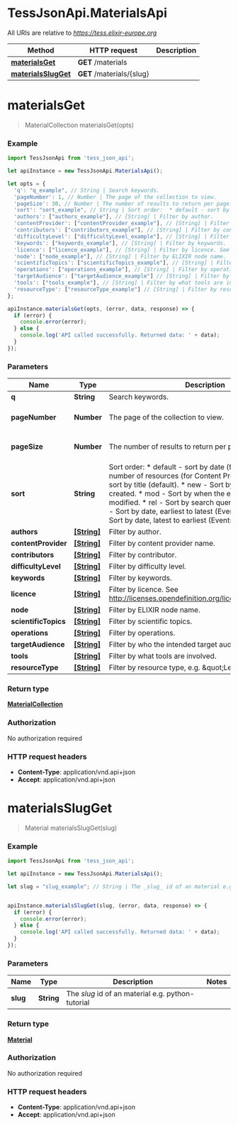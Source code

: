 # TessJsonApi.MaterialsApi

All URIs are relative to *https://tess.elixir-europe.org*

Method | HTTP request | Description
------------- | ------------- | -------------
[**materialsGet**](MaterialsApi.md#materialsGet) | **GET** /materials | 
[**materialsSlugGet**](MaterialsApi.md#materialsSlugGet) | **GET** /materials/{slug} | 


<a name="materialsGet"></a>
# **materialsGet**
> MaterialCollection materialsGet(opts)



### Example
```javascript
import TessJsonApi from 'tess_json_api';

let apiInstance = new TessJsonApi.MaterialsApi();

let opts = { 
  'q': "q_example", // String | Search keywords.
  'pageNumber': 1, // Number | The page of the collection to view.
  'pageSize': 30, // Number | The number of results to return per page.
  'sort': "sort_example", // String | Sort order:  * default - sort by date (for Events), sort by number of resources (for Content Providers) otherwise sort by title (default).  * new - Sort by when the entry was created.  * mod - Sort by when the entry was last modified.  * rel - Sort by search query relevance.  * early - Sort by date, earliest to latest (Events only).  * late - Sort by date, latest to earliest (Events only). 
  'authors': ["authors_example"], // [String] | Filter by author.
  'contentProvider': ["contentProvider_example"], // [String] | Filter by content provider name.
  'contributors': ["contributors_example"], // [String] | Filter by contributor.
  'difficultyLevel': ["difficultyLevel_example"], // [String] | Filter by difficulty level.
  'keywords': ["keywords_example"], // [String] | Filter by keywords.
  'licence': ["licence_example"], // [String] | Filter by licence. See http://licenses.opendefinition.org/licenses/groups/all.json
  'node': ["node_example"], // [String] | Filter by ELIXIR node name.
  'scientificTopics': ["scientificTopics_example"], // [String] | Filter by scientific topics.
  'operations': ["operations_example"], // [String] | Filter by operations.
  'targetAudience': ["targetAudience_example"] // [String] | Filter by who the intended target audience is.
  'tools': ["tools_example"], // [String] | Filter by what tools are involved.
  'resourceType': ["resourceType_example"] // [String] | Filter by resource type, e.g. \"Lecture\" etc.
};

apiInstance.materialsGet(opts, (error, data, response) => {
  if (error) {
    console.error(error);
  } else {
    console.log('API called successfully. Returned data: ' + data);
  }
});
```

### Parameters

Name | Type | Description  | Notes
------------- | ------------- | ------------- | -------------
 **q** | **String**| Search keywords. | [optional] 
 **pageNumber** | **Number**| The page of the collection to view. | [optional] [default to 1]
 **pageSize** | **Number**| The number of results to return per page. | [optional] [default to 30]
 **sort** | **String**| Sort order:  * default - sort by date (for Events), sort by number of resources (for Content Providers) otherwise sort by title (default).  * new - Sort by when the entry was created.  * mod - Sort by when the entry was last modified.  * rel - Sort by search query relevance.  * early - Sort by date, earliest to latest (Events only).  * late - Sort by date, latest to earliest (Events only).  | [optional] 
 **authors** | [**[String]**](String.md)| Filter by author. | [optional] 
 **contentProvider** | [**[String]**](String.md)| Filter by content provider name. | [optional] 
 **contributors** | [**[String]**](String.md)| Filter by contributor. | [optional] 
 **difficultyLevel** | [**[String]**](String.md)| Filter by difficulty level. | [optional] 
 **keywords** | [**[String]**](String.md)| Filter by keywords. | [optional] 
 **licence** | [**[String]**](String.md)| Filter by licence. See http://licenses.opendefinition.org/licenses/groups/all.json | [optional] 
 **node** | [**[String]**](String.md)| Filter by ELIXIR node name. | [optional] 
 **scientificTopics** | [**[String]**](String.md)| Filter by scientific topics. | [optional] 
 **operations** | [**[String]**](String.md)| Filter by operations. | [optional] 
 **targetAudience** | [**[String]**](String.md)| Filter by who the intended target audience is. | [optional] 
 **tools** | [**[String]**](String.md)| Filter by what tools are involved. | [optional] 
 **resourceType** | [**[String]**](String.md)| Filter by resource type, e.g. \&quot;Lecture\&quot; etc. | [optional] 

### Return type

[**MaterialCollection**](MaterialCollection.md)

### Authorization

No authorization required

### HTTP request headers

 - **Content-Type**: application/vnd.api+json
 - **Accept**: application/vnd.api+json

<a name="materialsSlugGet"></a>
# **materialsSlugGet**
> Material materialsSlugGet(slug)



### Example
```javascript
import TessJsonApi from 'tess_json_api';

let apiInstance = new TessJsonApi.MaterialsApi();

let slug = "slug_example"; // String | The _slug_ id of an material e.g. python-tutorial


apiInstance.materialsSlugGet(slug, (error, data, response) => {
  if (error) {
    console.error(error);
  } else {
    console.log('API called successfully. Returned data: ' + data);
  }
});
```

### Parameters

Name | Type | Description  | Notes
------------- | ------------- | ------------- | -------------
 **slug** | **String**| The _slug_ id of an material e.g. python-tutorial | 

### Return type

[**Material**](Material.md)

### Authorization

No authorization required

### HTTP request headers

 - **Content-Type**: application/vnd.api+json
 - **Accept**: application/vnd.api+json

